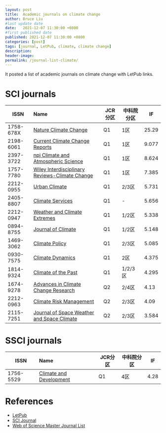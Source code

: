 ```yaml
---
layout: post
title:  Academic journals on climate change
author: Bruce Liu
#last update date
date:   2021-12-07 11:30:00 +0800
#first published date
published: 2021-12-07 11:30:00 +0800
categories: [post]
tags: [journal, LetPub, climate, climate change]
description: 
header-image: 
permalink: /journal-list-climate/
---
```

It posted a list of academic journals on climate change with LetPub links.
<!--the above is the excerpt-->
<!--more-->
<!--the following is the text-->

# SCI journals

| ISSN        | Name    												 | JCR分区 | 中科院分区 | IF     |
|-------------|:---------------------------------|---------|------------|--------|
| 1758-678X   | [Nature Climate Change]   | Q1  		 | 1区				| 25.29  |
| 2198-6061   | [Current Climate Change Reports]   | Q1  		 | 1区				| 9.077  |
| 2397-3722   | [npj Climate and Atmospheric Science]   | Q1  		 | 1区				| 8.624  |
| 1757-7780   | [Wiley Interdisciplinary Reviews-Climate Change]   | Q1  		 | 1区				| 7.385  |
| 2212-0955   | [Urban Climate]   | Q1  		 | 2/3区				| 5.731  |
| 2405-8807   | [Climate Services]   | Q1  		 | -				| 5.656  |
| 2212-0947   | [Weather and Climate Extremes]   | Q1  		 | 1/2区				| 5.338  |
| 0894-8755   | [Journal of Climate]   | Q1  		 | 1/2区				| 5.148  |
| 1469-3062   | [Climate Policy]   | Q1  		 | 2/3区				| 5.085  |
| 0930-7575   | [Climate Dynamics]   | Q1  		 | 2区				| 4.375  |
| 1814-9324   | [Climate of the Past]   | Q1  		 | 1/2/3区				| 4.295  |
| 1674-9278   | [Advances in Climate Change Research]   | Q2  		 | 2/4区				| 4.13  |
| 2212-0963   | [Climate Risk Management]   | Q2  		 | 2/3区				| 4.09  |
| 2115-7251   | [Journal of Space Weather and Space Climate]   | Q2  		 | 2/3区				| 3.584  |

# SSCI journals

| ISSN        | Name    						 | JCR分区 | 中科院分区 | IF     |
|-------------|:---------------------------------|---------|------------|--------|
| 1756-5529   | [Climate and Development]   	 | Q1  	   | 4区	    | 4.28   |

# References

- [LetPub](https://www.letpub.com.cn/index.php?page=journalapp)
- [SCI Journal](https://www.scijournal.org/)
- [Web of Science Master Journal List](https://mjl.clarivate.com/home)

<!--letpub links-->
[Nature Climate Change]: https://www.letpub.com.cn/index.php?journalid=8632&page=journalapp&view=detail
[Current Climate Change Reports]: https://www.letpub.com.cn/index.php?journalid=10874&page=journalapp&view=detail
[npj Climate and Atmospheric Science]: https://www.letpub.com.cn/index.php?journalid=10885&page=journalapp&view=detail
[Wiley Interdisciplinary Reviews-Climate Change]: https://www.letpub.com.cn/index.php?journalid=8721&page=journalapp&view=detail
[Urban Climate]: https://www.letpub.com.cn/index.php?journalid=10939&page=journalapp&view=detail
[Climate Services]: https://www.letpub.com.cn/index.php?journalid=11212&page=journalapp&view=detail
[Weather and Climate Extremes]: https://www.letpub.com.cn/index.php?journalid=10909&page=journalapp&view=detail
[Journal of Climate]: https://www.letpub.com.cn/index.php?journalid=4303&page=journalapp&view=detail
[Climate Policy]: https://www.letpub.com.cn/index.php?journalid=11893&page=journalapp&view=detail
[Climate Dynamics]: https://www.letpub.com.cn/index.php?journalid=1769&page=journalapp&view=detail
[Climate of the Past]: https://www.letpub.com.cn/index.php?journalid=1770&page=journalapp&view=detail
[Climate and Development]: https://www.letpub.com.cn/index.php?journalid=12426&page=journalapp&view=detail
[Advances in Climate Change Research]: https://www.letpub.com.cn/index.php?journalid=10936&page=journalapp&view=detail
[Climate Risk Management]: https://www.letpub.com.cn/index.php?journalid=10900&page=journalapp&view=detail
[Journal of Space Weather and Space Climate]: https://www.letpub.com.cn/index.php?journalid=9549&page=journalapp&view=detail

<!--journal websites-->
[Applied Geography]: https://www.sciencedirect.com/journal/applied-geography
[Annals of the American Association of Geographers]: https://www.tandfonline.com/loi/raag21
[Computers, Environment and Urban Systems]: https://www.journals.elsevier.com/computers-environment-and-urban-systems/


